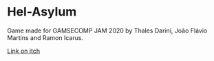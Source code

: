 # Hel-Asylum
 
Game made for GAMSECOMP JAM 2020 by Thales Darini, João Flávio Martins and Ramon Icarus.

[Link on itch](https://thadar.itch.io/helasylum)
